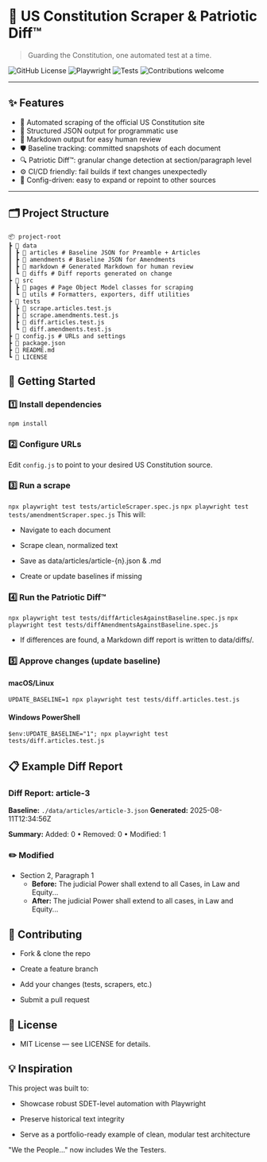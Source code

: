 # 📜 US Constitution Scraper & Patriotic Diff™

> Guarding the Constitution, one automated test at a time.

![GitHub License](https://img.shields.io/github/license/michelleshull/project-naw)
![Playwright](https://img.shields.io/badge/Playwright-automation-blueviolet?logo=playwright)
![Tests](https://img.shields.io/badge/tests-passing-brightgreen)
![Contributions welcome](https://img.shields.io/badge/contributions-welcome-orange)

---

## ✨ Features

- 🤖 Automated scraping of the official US Constitution site  
- 📂 Structured JSON output for programmatic use  
- 📄 Markdown output for easy human review  
- 🛡 Baseline tracking: committed snapshots of each document  
- 🔍 Patriotic Diff™: granular change detection at section/paragraph level  
- ⚙️ CI/CD friendly: fail builds if text changes unexpectedly  
- 🧩 Config-driven: easy to expand or repoint to other sources  

---

## 🗂 Project Structure
    📦 project-root
    ┣ 📂 data
    ┃ ┣ 📂 articles # Baseline JSON for Preamble + Articles
    ┃ ┣ 📂 amendments # Baseline JSON for Amendments
    ┃ ┣ 📂 markdown # Generated Markdown for human review
    ┃ ┗ 📂 diffs # Diff reports generated on change
    ┣ 📂 src
    ┃ ┣ 📂 pages # Page Object Model classes for scraping
    ┃ ┗ 📂 utils # Formatters, exporters, diff utilities
    ┣ 📂 tests
    ┃ ┣ 🧪 scrape.articles.test.js
    ┃ ┣ 🧪 scrape.amendments.test.js
    ┃ ┣ 🧪 diff.articles.test.js
    ┃ ┗ 🧪 diff.amendments.test.js
    ┣ 📜 config.js # URLs and settings
    ┣ 📜 package.json
    ┣ 📜 README.md
    ┗ 📜 LICENSE

## 🚀 Getting Started

### 1️⃣ Install dependencies
`npm install`

### 2️⃣ Configure URLs
Edit `config.js` to point to your desired US Constitution source.

### 3️⃣ Run a scrape

`npx playwright test tests/articleScraper.spec.js`
`npx playwright test tests/amendmentScraper.spec.js`
This will:

- Navigate to each document

- Scrape clean, normalized text

- Save as data/articles/article-{n}.json & .md

- Create or update baselines if missing

### 4️⃣ Run the Patriotic Diff™

`npx playwright test tests/diffArticlesAgainstBaseline.spec.js`
`npx playwright test tests/diffAmendmentsAgainstBaseline.spec.js`

- If differences are found, a Markdown diff report is written to data/diffs/.

### 5️⃣ Approve changes (update baseline)

#### macOS/Linux
`UPDATE_BASELINE=1 npx playwright test tests/diff.articles.test.js`
#### Windows PowerShell
`$env:UPDATE_BASELINE="1"; npx playwright test tests/diff.articles.test.js`

## 📋 Example Diff Report
### Diff Report: article-3

**Baseline:** `./data/articles/article-3.json`
**Generated:** 2025-08-11T12:34:56Z

**Summary:** Added: 0 • Removed: 0 • Modified: 1

### ✏️ Modified
- Section 2, Paragraph 1
  - **Before:** The judicial Power shall extend to all Cases, in Law and Equity...
  - **After:**  The judicial Power shall extend to all cases, in Law and Equity...

## 🤝 Contributing
- Fork & clone the repo

- Create a feature branch

- Add your changes (tests, scrapers, etc.)

- Submit a pull request

## 📜 License
- MIT License — see LICENSE for details.

## 💡 Inspiration
This project was built to:

- Showcase robust SDET-level automation with Playwright

- Preserve historical text integrity

 - Serve as a portfolio-ready example of clean, modular test architecture

"We the People…" now includes We the Testers. 
